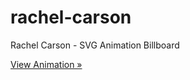 # rachel-carson

Rachel Carson - SVG Animation Billboard

[View Animation »](http://luckyluke007.github.io/rachel-carson/build/index.html)
